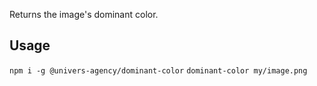 Returns the image's dominant color.

## Usage

`npm i -g @univers-agency/dominant-color`
`dominant-color my/image.png`